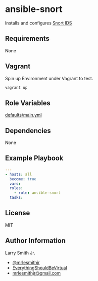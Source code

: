 # ansible-snort

Installs and configures [Snort IDS](https://snort.org/)

## Requirements

None

## Vagrant

Spin up Environment under Vagrant to test.

```bash
vagrant up
```

## Role Variables

[defaults/main.yml](defaults/main.yml)

## Dependencies

None

## Example Playbook

```yaml
---
- hosts: all
  become: true
  vars:
  roles:
    - role: ansible-snort
  tasks:
```

## License

MIT

## Author Information

Larry Smith Jr.

- [@mrlesmithjr](https://www.twitter.com/mrlesmithjr)
- [EverythingShouldBeVirtual](http://www.everythingshouldbevirtual.com)
- [mrlesmithjr@gmail.com](mailto:mrlesmithjr@gmail.com)